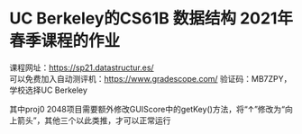 UC Berkeley的CS61B 数据结构 2021年春季课程的作业
==
课程网址：https://sp21.datastructur.es/  
可以免费加入自动测评机：https://www.gradescope.com/  验证码：MB7ZPY， 学校选择UC Berkeley  

其中proj0 2048项目需要额外修改GUIScore中的getKey()方法，将“↑”修改为“向上箭头”，其他三个以此类推，才可以正常运行
